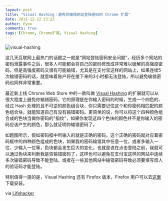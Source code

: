 ```yaml
---
layout: post
title: "Visual Hashing：避免你输错网站登陆密码的 Chrome 扩展"
date: 2011-12-22 23:22
author: Eyon
comments: true
tags: [Chrome, Chrome扩展, Visual Hashing]
---
```

![](http://img.chromi.org/2011/12/visual-hashing.png "visual-hashing")

这几天互联网上最热门的话题之一就是“网站登陆密码安全问题”，经历多个网站的密码泄露事件之后，很多人可能都会将自己的密码修改成非常难以破解的高强度密码，但是高强度密码又很有可能输错，尤其是在支付宝这样的网站上，如果连续5次输错密码的话，就意味着账户将在接下来的3小时都无法登陆，所以避免输错密码也同样非常重要。

最近新上线 Chrome Web Store 中的一款叫做 <a href="https://chrome.google.com/webstore/search/visual%20hashing?hl=en-US" target="_blank">Visual Hashing</a> 的扩展就可以从很大程度上避免你输错密码，它的原理是在你输入密码的时候，生成一个四色的、经过 Hash 处理的且不可逆的颜色组合块，你只需要记住这个和你密码相匹配的颜色组合块，就能知道自己有没有输错密码。更简单的说，你可以将这个四种颜色组合成的色块当做你密码的"指纹"，如果你发现这四个色块的颜色并不是你输入的密码应该产生的颜色，那么就证明你输错密码了。

如题图所示，假如密码框中所输入的就是正确的密码，这个正确的密码就对应着密码框中的四种颜色组成的色块，如果我的密码输错其中任意一位，或者多输入一位、少输入一位等，色块都会发生巨大的变化，也就是说在点击登陆之前，我就可以通过色块来判断我是否输错密码了，这样也可以避免在支付宝这样的网站中连续多次输错密码导致不能登陆，或者在一些其他网站中输错密码导致必须要填写烦人的验证码才能登陆。

特别值得一提的是，Visual Hashing 还有 Firefox 版本，Firefox 用户可以去<a href="https://addons.mozilla.org/en-US/firefox/addon/visual-hashing/" target="_blank">这里</a>下载安装。

via <a href="http://lifehacker.com/5869310/visual-hashing-makes-sure-you-never-mistype-your-passwords" target="_blank">Lifehacker</a>


